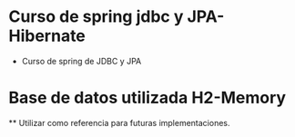 # Curso de spring jdbc y JPA-Hibernate

- Curso de spring de JDBC y JPA

# Base de datos utilizada H2-Memory



** Utilizar como referencia para futuras implementaciones.
